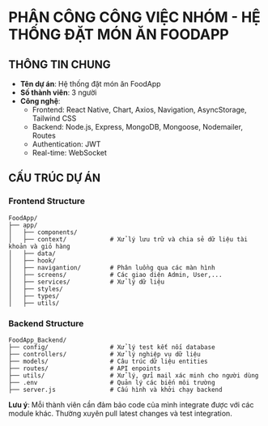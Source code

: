 # PHÂN CÔNG CÔNG VIỆC NHÓM - HỆ THỐNG ĐẶT MÓN ĂN  FOODAPP

## THÔNG TIN CHUNG
- **Tên dự án**: Hệ thống đặt món ăn FoodApp
- **Số thành viên**: 3 người
- **Công nghệ**: 
  - Frontend: React Native, Chart, Axios, Navigation, AsyncStorage, Tailwind CSS
  - Backend: Node.js, Express, MongoDB, Mongoose, Nodemailer, Routes
  - Authentication: JWT
  - Real-time: WebSocket

## CẤU TRÚC DỰ ÁN

### Frontend Structure
```
FoodApp/
├── app/
│   ├── components/
│   ├── context/            # Xử lý lưu trữ và chia sẻ dữ liệu tài khoản và giỏ hàng
│   ├── data/
│   ├── hook/               
│   ├── navigantion/        # Phân luồng qua các màn hình
│   ├── screens/            # Các giao diện Admin, User,...
│   ├── services/           # Xử lý dữ liệu 
│   ├── styles/
│   ├── types/
│   ├── utils/

```

### Backend Structure
```
FoodApp_Backend/
├── config/                 # Xử lý test kết nối database
├── controllers/            # Xử lý nghiệp vụ dữ liệu
├── models/                 # Câu trúc dữ liệu entities
├── routes/                 # API enpoints
├── utils/                  # Xử lý, gửi mail xác minh cho người dùng
├── .env                    # Quản lý các biến môi trường
├── server.js               # Cấu hình và khởi chạy backend

```

**Lưu ý**: Mỗi thành viên cần đảm bảo code của mình integrate được với các module khác. Thường xuyên pull latest changes và test integration.
